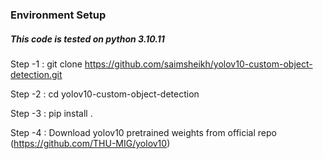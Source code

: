 
### Environment Setup
##### This code is tested on python 3.10.11

Step -1 :  git clone https://github.com/saimsheikh/yolov10-custom-object-detection.git

Step -2 :  cd yolov10-custom-object-detection

Step -3 :  pip install .     

Step -4 : Download yolov10 pretrained weights from official repo (https://github.com/THU-MIG/yolov10)



